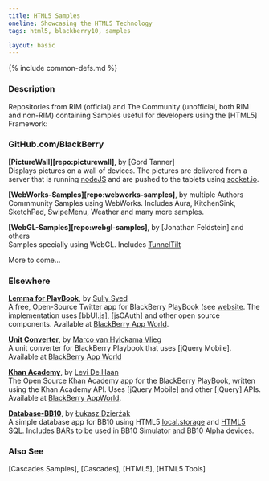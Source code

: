 ```yaml
---
title: HTML5 Samples
oneline: Showcasing the HTML5 Technology
tags: html5, blackberry10, samples

layout: basic
---
```

{% include common-defs.md %}

### Description
Repositories from RIM (official) and The Community (unofficial, both RIM and non-RIM)
containing Samples useful for developers using the [HTML5] Framework:

### GitHub.com/BlackBerry

**[PictureWall][repo:picturewall]**, by [Gord Tanner]  
Displays pictures on a wall of devices.  The pictures are delivered from a server that is running
[nodeJS](http://nodejs.org/) and are pushed to the tablets using [socket.io](http://socket.io/).

**[WebWorks-Samples][repo:webworks-samples]**, by multiple Authors  
Commmunity Samples using WebWorks.  Includes Aura, KitchenSink, SketchPad, SwipeMenu, Weather and many more samples.

**[WebGL-Samples][repo:webgl-samples]**, by [Jonathan Feldstein] and others  
Samples specially using WebGL.  Includes [TunnelTilt](http://appworld.blackberry.com/webstore/content/79082/?lang=en)

More to come...

### Elsewhere

**[Lemma for PlayBook](https://github.com/yllus/Lemma-for-the-BlackBerry-PlayBook "Lemma for the BlackBerry PlayBook")**, by [Sully Syed](http://yllus.com/)  
A free, Open-Source Twitter app for BlackBerry PlayBook (see [website](http://lemmaforplaybook.com/).  The implementation uses [bbUI.js], [jsOAuth] and other open source components. Available at [BlackBerry App World](http://appworld.blackberry.com/webstore/content/54868/?lang=en).

**[Unit Converter](https://github.com/TheMarco/Unit-Converter "Unit Converter")**, by [Marco van Hylckama Vlieg](http://www.i-marco.nl/)  
A unit converter for BlackBerry Playbook that uses [jQuery Mobile].  Available at [BlackBerry App World](http://appworld.blackberry.com/webstore/content/32461/?lang=en)

**[Khan Academy](https://github.com/levidehaan/KABook "A Khan Academy app for the Blackberry Playbook")**, by [Levi De Haan](http://github.com/levidehaan)  
The Open Source Khan Academy app for the BlackBerry PlayBook, written using the Khan Academy API.
Uses [jQuery Mobile] and other [jQuery] APIs. Available at [BlackBerry AppWorld](http://appworld.blackberry.com/webstore/content/93322/?lang=en).

**[Database-BB10](https://github.com/bbjampolska/Database-BB10)**, by [Łukasz Dzierżak](http://twitter.com/ddluk)  
A simple database app for BB10 using HTML5
[local.storage](http://www.w3.org/TR/webstorage/#storage) and
[HTML5 SQL](http://www.w3.org/TR/webdatabase/).  Includes BARs to be used in BB10 Simulator and BB10 Alpha devices.

### Also See
[Cascades Samples], [Cascades], [HTML5], [HTML5 Tools]

 
 
